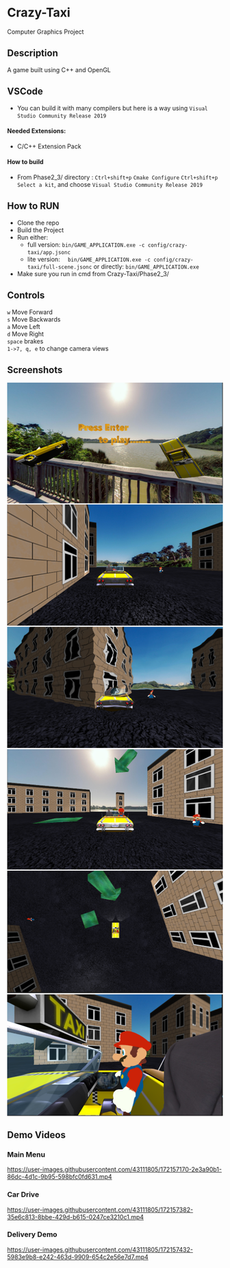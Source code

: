 # Crazy-Taxi
Computer Graphics Project

## Description
A game built using C++ and OpenGL

## VSCode
- You can build it with many compilers but here is a way using `Visual Studio Community Release 2019 ` 
#### Needed Extensions:
- C/C++ Extension Pack
#### How to build
- From Phase2_3/ directory : `Ctrl+shift+p` `Cmake Configure` `Ctrl+shift+p` `Select a kit`, and choose `Visual Studio Community Release 2019 ` 

## How to RUN
- Clone the repo
- Build the Project
- Run either:
  - full version: `bin/GAME_APPLICATION.exe -c config/crazy-taxi/app.jsonc `
  - lite version: `  bin/GAME_APPLICATION.exe -c config/crazy-taxi/full-scene.jsonc` or directly: `bin/GAME_APPLICATION.exe`
- Make sure you run in cmd from Crazy-Taxi/Phase2_3/

## Controls
`w` Move Forward  
`s` Move Backwards  
`a` Move Left  
`d` Move Right  
`space` brakes  
`1->7, q, e` to change camera views

## Screenshots
<div>
  <p align="center">
    <img src="Phase2_3/Reports/menu.PNG">
    <img src="Phase2_3/Reports/car.PNG">
    <img src="Phase2_3/Reports/collision.PNG">
    <img src="Phase2_3/Reports/passenger-1.PNG">
    <img src="Phase2_3/Reports/passenger-2.PNG">
    <img src="Phase2_3/Reports/passenger-3.PNG">
  </p>
  </div>

## Demo Videos

### Main Menu
https://user-images.githubusercontent.com/43111805/172157170-2e3a90b1-86dc-4d1c-9b95-598bfc0fd631.mp4

### Car Drive


https://user-images.githubusercontent.com/43111805/172157382-35e6c813-8bbe-429d-b615-0247ce3210c1.mp4

### Delivery Demo


https://user-images.githubusercontent.com/43111805/172157432-5983e9b8-e242-463d-9909-654c2e56e7d7.mp4




